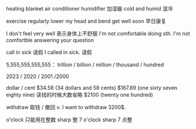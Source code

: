 heating blanket
air conditioner
humidifier 加湿器
cold and humid 湿冷

exercise regularly
lower my head and bend
get well soon 早日康复

I don't feel very well 表示身体上不舒服
I'm not comfortable doing sth.
I'm not comfortble answering your question

call in sick 请假
I called in sick. 请假


5,555,555,555,555： 
trillion / billion / million / thousand / hundred


2023 / 2020 / 2001 /2000


dollar / cent 
$34.58 (34 dollars and 58 cents)
$167.89 (one sixty seven eighty nine) 读钱的时候大数省略
$2100 (twenty one hundred)

withdraw 取钱 / 撤回 v.
I want to withdraw 3200$.


o'clock 只能用在整数
sharp 整
7 o'clock sharp 7 点整